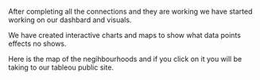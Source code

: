 After completing all the connections and they are working we have started working on our dashbard and visuals.

We have created interactive charts and maps to show what data points effects no shows.

Here is the map of the negihbourhoods and if you click on it you will be taking to our tableou public site.

